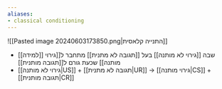 ```yaml
---
aliases:
- classical conditioning
---
```


![[Pasted image 20240603173850.png|התנייה קלאסית]]

- [[למידה]] שבה [[גירוי לא מותנה]] בעל [[תגובה לא מתנית]] מתחבר ל[[גירוי מותנה]] שכעת גורם ל[[תגובה מותנית]]
- [[גירוי לא מותנה|US]] + [[תגובה לא מתנית|UR]] $\to$ [[גירוי מותנה|CS]] + [[תגובה מותנית|CR]]
